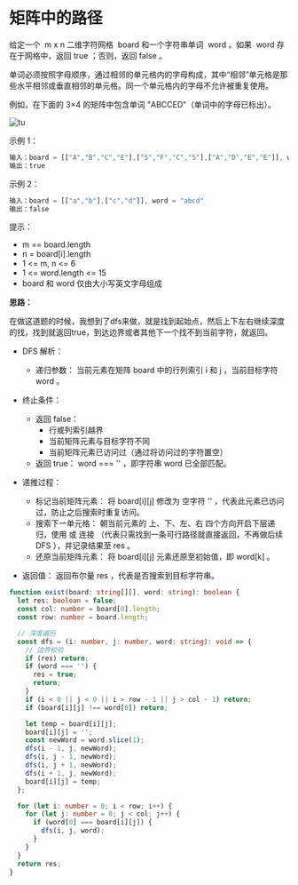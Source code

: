 # 矩阵中的路径

给定一个  m x n 二维字符网格  board 和一个字符串单词  word 。如果  word 存在于网格中，返回 true ；否则，返回 false 。

单词必须按照字母顺序，通过相邻的单元格内的字母构成，其中“相邻”单元格是那些水平相邻或垂直相邻的单元格。同一个单元格内的字母不允许被重复使用。

例如，在下面的 3×4 的矩阵中包含单词 "ABCCED"（单词中的字母已标出）。

![tu](https://assets.leetcode.com/uploads/2020/11/04/word2.jpg)

示例 1：

```js
输入：board = [["A","B","C","E"],["S","F","C","S"],["A","D","E","E"]], word = "ABCCED"
输出：true
```

示例 2：

```js
输入：board = [["a","b"],["c","d"]], word = "abcd"
输出：false
```

提示：

- m == board.length
- n = board[i].length
- 1 <= m, n <= 6
- 1 <= word.length <= 15
- board 和 word 仅由大小写英文字母组成

**思路：**

在做这道题的时候，我想到了dfs来做，就是找到起始点，然后上下左右继续深度的找，找到就返回true，到达边界或者其他下一个找不到当前字符，就返回。

- DFS 解析：
  - 递归参数： 当前元素在矩阵 board 中的行列索引 i 和 j ，当前目标字符 word 。
- 终止条件：
  - 返回 false：
    - 行或列索引越界
    - 当前矩阵元素与目标字符不同
    - 当前矩阵元素已访问过（通过将访问过的字符置空）
  - 返回 true： word === '' ，即字符串 word 已全部匹配。

- 递推过程：
  - 标记当前矩阵元素： 将 board[i][j] 修改为 空字符 '' ，代表此元素已访问过，防止之后搜索时重复访问。
  - 搜索下一单元格： 朝当前元素的 上、下、左、右 四个方向开启下层递归，使用 或 连接 （代表只需找到一条可行路径就直接返回，不再做后续 DFS ），并记录结果至 res 。
  - 还原当前矩阵元素： 将 board[i][j] 元素还原至初始值，即 word[k] 。
- 返回值： 返回布尔量 res ，代表是否搜索到目标字符串。


```ts
function exist(board: string[][], word: string): boolean {
  let res: boolean = false;
  const col: number = board[0].length;
  const row: number = board.length;

  // 深度遍历
  const dfs = (i: number, j: number, word: string): void => {
    // 边界校验
    if (res) return;
    if (word === '') {
      res = true;
      return;
    }
    if (i < 0 || j < 0 || i > row - 1 || j > col - 1) return;
    if (board[i][j] !== word[0]) return;

    let temp = board[i][j];
    board[i][j] = '';
    const newWord = word.slice(1);
    dfs(i - 1, j, newWord);
    dfs(i, j - 1, newWord);
    dfs(i, j + 1, newWord);
    dfs(i + 1, j, newWord);
    board[i][j] = temp;
  };

  for (let i: number = 0; i < row; i++) {
    for (let j: number = 0; j < col; j++) {
      if (word[0] === board[i][j]) {
        dfs(i, j, word);
      }
    }
  }
  return res;
}
```
